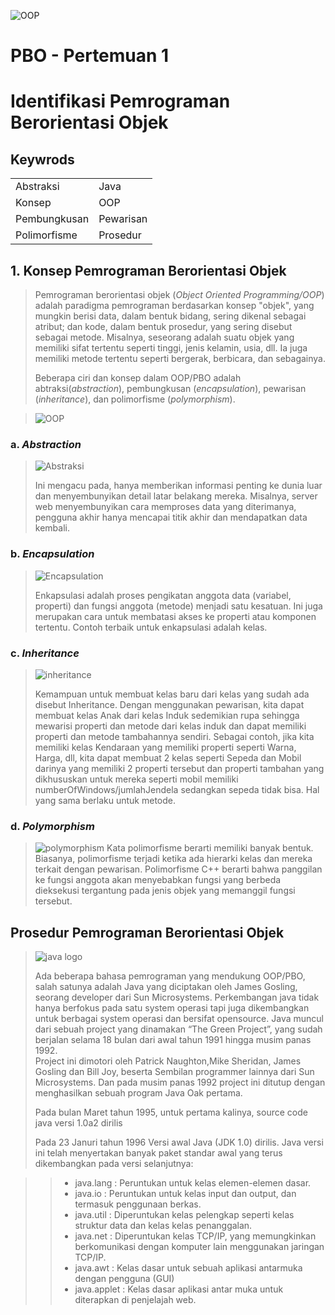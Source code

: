 ![OOP](./download.jpeg)
# PBO - Pertemuan 1
# Identifikasi Pemrograman Berorientasi Objek

## Keywrods
<table>
<tr>
    <td>Abstraksi</td>      <td>Java</td>
</tr>
<tr>
    <td>Konsep</td>         <td>OOP</td>
</tr>
<tr>
    <td>Pembungkusan</td>   <td>Pewarisan</td>
</tr>
<tr>
    <td>Polimorfisme</td>   <td>Prosedur</td>
</tr>
</table>

## 1. Konsep Pemrograman Berorientasi Objek
>Pemrograman berorientasi objek (*Object Oriented Programming/OOP*) adalah paradigma pemrograman berdasarkan konsep "objek", yang mungkin berisi data, dalam bentuk bidang, sering dikenal sebagai atribut; dan kode, dalam bentuk prosedur, yang sering disebut sebagai metode. Misalnya, seseorang adalah suatu objek yang memiliki sifat tertentu seperti tinggi, jenis kelamin, usia, dll. Ia juga memiliki metode tertentu seperti bergerak, berbicara, dan sebagainya.
>
>Beberapa ciri dan konsep dalam OOP/PBO adalah abtraksi(*abstraction*), pembungkusan (*encapsulation*), pewarisan (*inheritance*), dan polimorfisme (*polymorphism*).

>![OOP](./oop.png)

### a. *Abstraction*
>![Abstraksi](./abstraction.jpeg "Abstraction")
>
>Ini mengacu pada, hanya memberikan informasi penting ke dunia luar dan menyembunyikan detail latar belakang mereka. Misalnya, server web menyembunyikan cara memproses data yang diterimanya, pengguna akhir hanya mencapai titik akhir dan mendapatkan data kembali.

### b. *Encapsulation*
>![Encapsulation](./encapsulation.png)
>
>Enkapsulasi adalah proses pengikatan anggota data (variabel, properti) dan fungsi anggota (metode) menjadi satu kesatuan. Ini juga merupakan cara untuk membatasi akses ke properti atau komponen tertentu. Contoh terbaik untuk enkapsulasi adalah kelas.

### c. *Inheritance*
>![inheritance](./inheritance.png)
>
>Kemampuan untuk membuat kelas baru dari kelas yang sudah ada disebut Inheritance. Dengan menggunakan pewarisan, kita dapat membuat kelas Anak dari kelas Induk sedemikian rupa sehingga mewarisi properti dan metode dari kelas induk dan dapat memiliki properti dan metode tambahannya sendiri. Sebagai contoh, jika kita memiliki kelas Kendaraan yang memiliki properti seperti Warna, Harga, dll, kita dapat membuat 2 kelas seperti Sepeda dan Mobil darinya yang memiliki 2 properti tersebut dan properti tambahan yang dikhususkan untuk mereka seperti mobil memiliki numberOfWindows/jumlahJendela sedangkan sepeda tidak bisa. Hal yang sama berlaku untuk metode.

### d. *Polymorphism*
>![polymorphism](./polymorphism.jpeg)
>Kata polimorfisme berarti memiliki banyak bentuk. Biasanya, polimorfisme terjadi ketika ada hierarki kelas dan mereka terkait dengan pewarisan. Polimorfisme C++ berarti bahwa panggilan ke fungsi anggota akan menyebabkan fungsi yang berbeda dieksekusi tergantung pada jenis objek yang memanggil fungsi tersebut.

## Prosedur Pemrograman Berorientasi Objek
>![java logo](./java.png)
>
>Ada beberapa bahasa pemrograman yang mendukung OOP/PBO, salah satunya adalah Java yang diciptakan oleh James Gosling, seorang developer dari Sun Microsystems. Perkembangan java tidak hanya berfokus pada satu system operasi tapi juga dikembangkan untuk berbagai system operasi dan bersifat opensource. Java muncul dari sebuah project yang dinamakan “The Green Project”, yang sudah berjalan selama 18 bulan dari awal tahun 1991 hingga musim panas 1992.<br/>
>Project ini dimotori oleh Patrick Naughton,Mike Sheridan, James Gosling dan Bill Joy, beserta Sembilan programmer lainnya dari Sun Microsystems. Dan pada musim panas 1992 project ini ditutup dengan menghasilkan sebuah program Java Oak pertama.
>
>Pada bulan Maret tahun 1995, untuk pertama kalinya, source code java versi 1.0a2 dirilis
>
>Pada 23 Januri tahun 1996 Versi awal Java (JDK 1.0) dirilis. Java versi ini telah menyertakan banyak paket standar awal yang terus dikembangkan pada versi selanjutnya:

>>* java.lang   : Peruntukan untuk kelas elemen-elemen dasar.
>>* java.io     : Peruntukan untuk kelas input dan output, dan termasuk penggunaan berkas.
>>* java.util   : Diperuntukan kelas pelengkap seperti kelas struktur data dan kelas kelas penanggalan.
>>* java.net    : Diperuntukan kelas TCP/IP, yang memungkinkan berkomunikasi dengan komputer lain menggunakan jaringan TCP/IP.
>>* java.awt    : Kelas dasar untuk sebuah aplikasi antarmuka dengan pengguna (GUI)
>>* java.applet : Kelas dasar aplikasi antar muka untuk diterapkan di penjelajah web.
